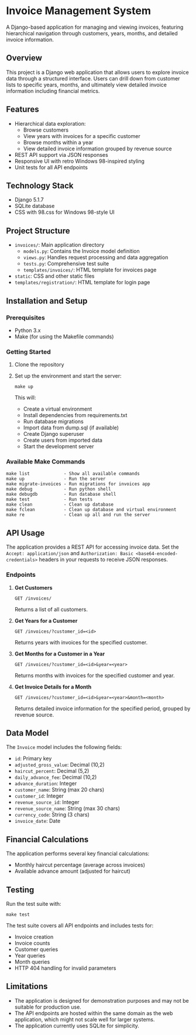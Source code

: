 # Invoice Management System

A Django-based application for managing and viewing invoices, featuring hierarchical navigation through customers, years, months, and detailed invoice information.

## Overview

This project is a Django web application that allows users to explore invoice data through a structured interface. Users can drill down from customer lists to specific years, months, and ultimately view detailed invoice information including financial metrics.

## Features

- Hierarchical data exploration:
  - Browse customers
  - View years with invoices for a specific customer
  - Browse months within a year
  - View detailed invoice information grouped by revenue source
- REST API support via JSON responses
- Responsive UI with retro Windows 98-inspired styling
- Unit tests for all API endpoints

## Technology Stack

- Django 5.1.7
- SQLite database
- CSS with 98.css for Windows 98-style UI

## Project Structure

- `invoices/`: Main application directory
  - `models.py`: Contains the Invoice model definition
  - `views.py`: Handles request processing and data aggregation
  - `tests.py`: Comprehensive test suite
  - `templates/invoices/`: HTML template for invoices page
- `static`: CSS and other static files
- `templates/registration/`: HTML template for login page

## Installation and Setup

### Prerequisites

- Python 3.x
- Make (for using the Makefile commands)

### Getting Started

1. Clone the repository

2. Set up the environment and start the server:
   ```
   make up
   ```
   This will:
   - Create a virtual environment
   - Install dependencies from requirements.txt
   - Run database migrations
   - Import data from dump.sql (if available)
   - Create Django superuser
   - Create users from imported data
   - Start the development server

### Available Make Commands

```
make list             - Show all available commands
make up               - Run the server
make migrate-invoices - Run migrations for invoices app
make debug            - Run python shell
make debugdb          - Run database shell
make test             - Run tests
make clean            - Clean up database
make fclean           - Clean up database and virtual environment
make re               - Clean up all and run the server
```

## API Usage

The application provides a REST API for accessing invoice data. Set the `Accept: application/json` and `Authorization: Basic <base64-encoded-credentials>` headers in your requests to receive JSON responses.

### Endpoints

1. **Get Customers**
   ```
   GET /invoices/
   ```
   Returns a list of all customers.

2. **Get Years for a Customer**
   ```
   GET /invoices/?customer_id=<id>
   ```
   Returns years with invoices for the specified customer.

3. **Get Months for a Customer in a Year**
   ```
   GET /invoices/?customer_id=<id>&year=<year>
   ```
   Returns months with invoices for the specified customer and year.

4. **Get Invoice Details for a Month**
   ```
   GET /invoices/?customer_id=<id>&year=<year>&month=<month>
   ```
   Returns detailed invoice information for the specified period, grouped by revenue source.

## Data Model

The `Invoice` model includes the following fields:
- `id`: Primary key
- `adjusted_gross_value`: Decimal (10,2)
- `haircut_percent`: Decimal (5,2)
- `daily_advance_fee`: Decimal (10,2)
- `advance_duration`: Integer
- `customer_name`: String (max 20 chars)
- `customer_id`: Integer
- `revenue_source_id`: Integer
- `revenue_source_name`: String (max 30 chars)
- `currency_code`: String (3 chars)
- `invoice_date`: Date

## Financial Calculations

The application performs several key financial calculations:
- Monthly haircut percentage (average across invoices)
- Available advance amount (adjusted for haircut)

## Testing

Run the test suite with:
```
make test
```

The test suite covers all API endpoints and includes tests for:
- Invoice creation
- Invoice counts
- Customer queries
- Year queries
- Month queries
- HTTP 404 handling for invalid parameters

## Limitations

- The application is designed for demonstration purposes and may not be suitable for production use.
- The API endpoints are hosted within the same domain as the web application, which might not scale well for larger systems.
- The application currently uses SQLite for simplicity.
